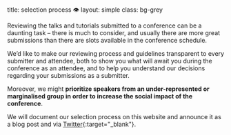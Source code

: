 title: selection process 👁️
layout: simple
class: bg-grey

Reviewing the talks and tutorials submitted to a conference can be a daunting task – there is much to consider, and usually there are more great submissions than there are slots available in the conference schedule.

We’d like to make our reviewing process and guidelines transparent to every submitter and attendee, both to show you what will await you during the conference as an attendee, and to help you understand our decisions regarding your submissions as a submitter.

Moreover, we might **prioritize speakers from an under-represented or marginalised group in order to increase the social impact of the conference**.

We will document our selection process on this website and announce it as a blog post and via [Twitter](https://twitter.com/DjangoConEurope){:target="_blank"}.